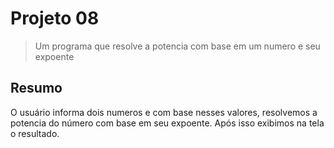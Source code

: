 # Projeto 08
> Um programa que resolve a potencia com base em um numero e seu expoente

## Resumo
O usuário informa dois numeros e com base nesses valores, resolvemos a potencia do número com base em seu expoente. Após isso exibimos na tela o resultado.